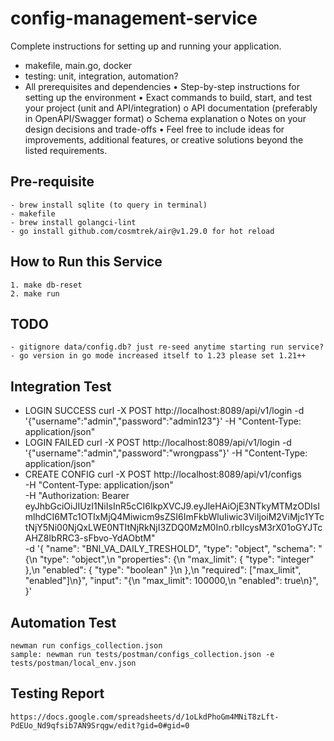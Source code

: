# config-management-service

Complete instructions for setting up and running your application.

- makefile, main.go, docker
- testing: unit, integration, automation?
- All prerequisites and dependencies
  • Step-by-step instructions for setting up the environment
  • Exact commands to build, start, and test your project (unit and API/integration)
  o API documentation (preferably in OpenAPI/Swagger format)
  o Schema explanation
  o Notes on your design decisions and trade-offs
  • Feel free to include ideas for improvements, additional features, or creative
  solutions beyond the listed requirements.

## Pre-requisite
    - brew install sqlite (to query in terminal)
    - makefile
    - brew install golangci-lint
    - go install github.com/cosmtrek/air@v1.29.0 for hot reload

## How to Run this Service
    1. make db-reset
    2. make run

## TODO
    - gitignore data/config.db? just re-seed anytime starting run service?
    - go version in go mode increased itself to 1.23 please set 1.21++

## Integration Test
- LOGIN SUCCESS
curl -X POST http://localhost:8089/api/v1/login -d '{"username":"admin","password":"admin123"}' -H "Content-Type: application/json"
- LOGIN FAILED
curl -X POST http://localhost:8089/api/v1/login -d '{"username":"admin","password":"wrongpass"}' -H "Content-Type: application/json"
- CREATE CONFIG
  curl -X POST http://localhost:8089/api/v1/configs \
  -H "Content-Type: application/json" \
  -H "Authorization: Bearer eyJhbGciOiJIUzI1NiIsInR5cCI6IkpXVCJ9.eyJleHAiOjE3NTkyMTMzODIsImlhdCI6MTc1OTIxMjQ4Miwicm9sZSI6ImFkbWluIiwic3ViIjoiM2ViMjc1YTctNjY5Ni00NjQxLWE0NTItNjRkNjI3ZDQ0MzM0In0.rbIIcysM3rX01oGYJTcAHZ8IbRRC3-sFbvo-YdAObtM" \
  -d '{
    "name": "BNI_VA_DAILY_TRESHOLD",
    "type": "object",
    "schema": "{\n  \"type\": \"object\",\n  \"properties\": {\n    \"max_limit\": { \"type\": \"integer\" },\n    \"enabled\": { \"type\": \"boolean\" }\n  },\n  \"required\": [\"max_limit\", \"enabled\"]\n}",
    "input": "{\n  \"max_limit\": 100000,\n  \"enabled\": true\n}",
  }'

## Automation Test
    newman run configs_collection.json
    sample: newman run tests/postman/configs_collection.json -e tests/postman/local_env.json

## Testing Report
    https://docs.google.com/spreadsheets/d/1oLkdPhoGm4MNiT8zLft-PdEUo_Nd9qfsib7AN9Srqgw/edit?gid=0#gid=0 

